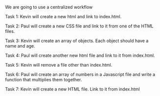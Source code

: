 We are going to use a centralized workflow

Task 1: Kevin will create a new html and link to index.html.

Task 2: Paul will create a new CSS file and link to it from one of the HTML files.

Task 3: Kevin will create an array of objects. Each object should have a name and age.

Task 4: Paul will create another new html file and link to it from index.html.

Task 5: Kevin will  remove a file other than index.html.

Task 6: Paul will create an array of numbers in a Javascript file and write a function that multiplies them together.

Task 7: Kevin will create a new HTML file. Link to it from index.html
